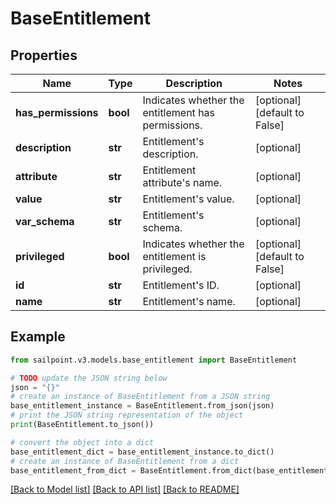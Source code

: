 # BaseEntitlement


## Properties

Name | Type | Description | Notes
------------ | ------------- | ------------- | -------------
**has_permissions** | **bool** | Indicates whether the entitlement has permissions. | [optional] [default to False]
**description** | **str** | Entitlement&#39;s description. | [optional] 
**attribute** | **str** | Entitlement attribute&#39;s name. | [optional] 
**value** | **str** | Entitlement&#39;s value. | [optional] 
**var_schema** | **str** | Entitlement&#39;s schema. | [optional] 
**privileged** | **bool** | Indicates whether the entitlement is privileged. | [optional] [default to False]
**id** | **str** | Entitlement&#39;s ID. | [optional] 
**name** | **str** | Entitlement&#39;s name. | [optional] 

## Example

```python
from sailpoint.v3.models.base_entitlement import BaseEntitlement

# TODO update the JSON string below
json = "{}"
# create an instance of BaseEntitlement from a JSON string
base_entitlement_instance = BaseEntitlement.from_json(json)
# print the JSON string representation of the object
print(BaseEntitlement.to_json())

# convert the object into a dict
base_entitlement_dict = base_entitlement_instance.to_dict()
# create an instance of BaseEntitlement from a dict
base_entitlement_from_dict = BaseEntitlement.from_dict(base_entitlement_dict)
```
[[Back to Model list]](../README.md#documentation-for-models) [[Back to API list]](../README.md#documentation-for-api-endpoints) [[Back to README]](../README.md)


